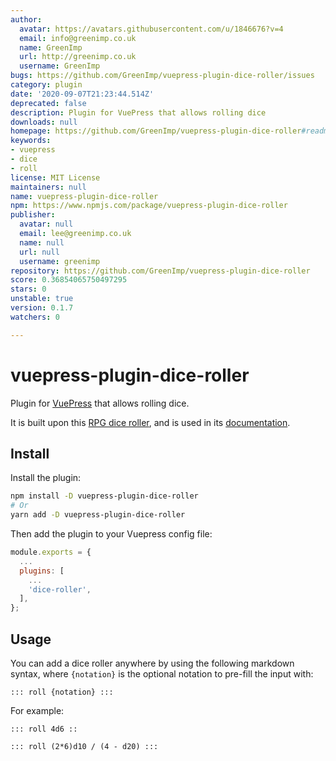 ```yaml
---
author:
  avatar: https://avatars.githubusercontent.com/u/1846676?v=4
  email: info@greenimp.co.uk
  name: GreenImp
  url: http://greenimp.co.uk
  username: GreenImp
bugs: https://github.com/GreenImp/vuepress-plugin-dice-roller/issues
category: plugin
date: '2020-09-07T21:23:44.514Z'
deprecated: false
description: Plugin for VuePress that allows rolling dice
downloads: null
homepage: https://github.com/GreenImp/vuepress-plugin-dice-roller#readme
keywords:
- vuepress
- dice
- roll
license: MIT License
maintainers: null
name: vuepress-plugin-dice-roller
npm: https://www.npmjs.com/package/vuepress-plugin-dice-roller
publisher:
  avatar: null
  email: lee@greenimp.co.uk
  name: null
  url: null
  username: greenimp
repository: https://github.com/GreenImp/vuepress-plugin-dice-roller
score: 0.36854065750497295
stars: 0
unstable: true
version: 0.1.7
watchers: 0

---
```


# vuepress-plugin-dice-roller

Plugin for [VuePress](https://vuepress.vuejs.org/) that allows rolling dice.

It is built upon this [RPG dice roller](https://github.com/GreenImp/rpg-dice-roller), and is used in its [documentation](https://greenimp.github.io/rpg-dice-roller).


## Install

Install the plugin:

```bash
npm install -D vuepress-plugin-dice-roller
# Or
yarn add -D vuepress-plugin-dice-roller
```

Then add the plugin to your Vuepress config file:

```javascript
module.exports = {
  ...
  plugins: [
    ...
    'dice-roller',
  ],
};
```


## Usage

You can add a dice roller anywhere by using the following markdown syntax, where `{notation}` is the optional notation to pre-fill the input with:

```
::: roll {notation} :::
```

For example:

```
::: roll 4d6 ::
```

```
::: roll (2*6)d10 / (4 - d20) :::
```
